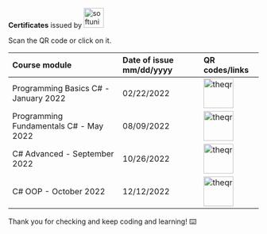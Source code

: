 **Certificates** issued by [<img src='https://softuni.bg/content/images/svg-logos/software-university-logo.svg' alt='softuni' height='40'>](https://softuni.org/blog/what-is-softuni/)

Scan the QR code or click on it.

|Course module|Date of issue mm/dd/yyyy|QR codes/links|
|:--|:--|:--|
|Programming Basics C# - January 2022|02/22/2022|[<img src='https://softuni.bg/Files/Certificates/214/124121.jpeg' alt='theqr' height="60">](https://softuni.bg/certificates/details/124121/8a73dce2)|
|Programming Fundamentals C# - May 2022|08/09/2022|[<img src='https://softuni.bg/Files/Certificates/214/139470.jpeg' alt='theqr' height="60">](https://softuni.bg/certificates/details/139470/81dcdfd3)|
|C# Advanced - September 2022|10/26/2022|[<img src="qrseptember.jpeg" alt='theqr' height="60"/>](https://softuni.bg/certificates/details/143911/6c0fa659)|
|C# OOP - October 2022|12/12/2022|[<img src="qrocotber.jpeg" alt='theqr' height="60"/>](https://softuni.bg/certificates/details/150704/12436ce3)|

Thank you for checking and keep coding and learning! :keyboard: